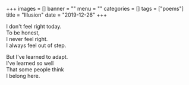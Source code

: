 +++
images = []
banner = ""
menu = ""
categories = []
tags = ["poems"]
title = "Illusion"
date = "2019-12-26"
+++

I don't feel right today.  
To be honest,  
I never feel right.  
I always feel out of step.  

But I've learned to adapt.  
I've learned so well  
That some people think  
I belong here.  

